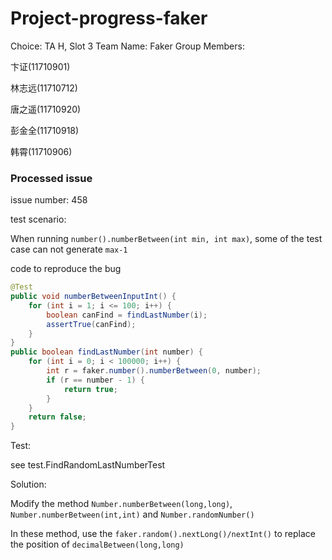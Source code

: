 # Project-progress-faker

Choice: TA H, Slot 3
Team Name: Faker
Group Members:

卞证(11710901)

林志远(11710712)

唐之遥(11710920)

彭金全(11710918)

韩霄(11710906)

### Processed issue

issue number: 458

test scenario:

When running `number().numberBetween(int min, int max)`, some of the test case can not generate `max-1`

 code to reproduce the bug

```java
@Test
public void numberBetweenInputInt() {
    for (int i = 1; i <= 100; i++) {
        boolean canFind = findLastNumber(i);
        assertTrue(canFind);
    }
}
public boolean findLastNumber(int number) {
    for (int i = 0; i < 100000; i++) {
        int r = faker.number().numberBetween(0, number);
        if (r == number - 1) {
            return true;
        }
    }
    return false;
}
```

Test:

see test.FindRandomLastNumberTest

Solution:

Modify the method `Number.numberBetween(long,long)`, `Number.numberBetween(int,int)` and `Number.randomNumber()`

In these method, use the `faker.random().nextLong()/nextInt()` to replace the position of `decimalBetween(long,long)`